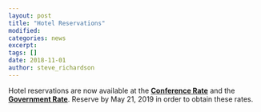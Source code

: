 ```yaml
---
layout: post
title: "Hotel Reservations"
modified:
categories: news
excerpt: 
tags: []
date: 2018-11-01
author: steve_richardson
---
```


Hotel reservations are now available at the [**Conference Rate**](https://doubletree.hilton.com/en/dt/groups/personalized/M/MCOUNDT-IEE-20190620/index.jhtml) and the [**Government Rate**](https://doubletree.hilton.com/en/dt/groups/personalized/M/MCOUNDT-IE2-20190620/index.jhtml). Reserve by May 21, 2019 in order to obtain these rates.